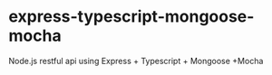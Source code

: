 # express-typescript-mongoose-mocha
Node.js restful api using Express + Typescript + Mongoose +Mocha
